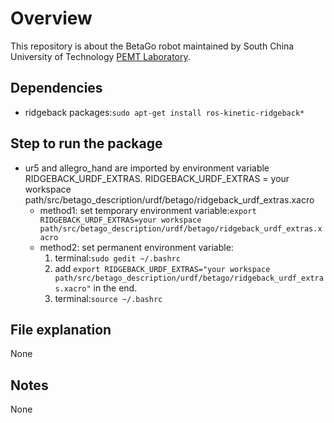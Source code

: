 # Overview
This repository is about the BetaGo robot maintained by South China University of Technology [PEMT Laboratory](http://www.scut.edu.cn/pemt/).
## Dependencies
- ridgeback packages:`sudo apt-get install ros-kinetic-ridgeback*`

## Step to run the package
- ur5 and allegro_hand are imported by environment variable RIDGEBACK_URDF_EXTRAS. RIDGEBACK_URDF_EXTRAS = your workspace path/src/betago_description/urdf/betago/ridgeback_urdf_extras.xacro
     - method1: set temporary environment variable:`export RIDGEBACK_URDF_EXTRAS=your workspace path/src/betago_description/urdf/betago/ridgeback_urdf_extras.xacro`
    - method2: set permanent environment variable:
        1. terminal:`sudo gedit ~/.bashrc`
        2. add `export RIDGEBACK_URDF_EXTRAS="your workspace path/src/betago_description/urdf/betago/ridgeback_urdf_extras.xacro"` in the end.
        3. terminal:`source ~/.bashrc`
   
## File explanation
None
## Notes
None

